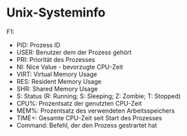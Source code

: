 # Unix-Systeminfo

F1:

- PID:      Prozess ID
- USER:     Benutzer dem der Prozess gehört
- PRI:      Priorität des Prozesses
- NI:       Nice Value - bevorzugte CPU-Zeit
- VIRT:     Virtual Memory Usage
- RES:      Resident Memory Usage
- SHR:      Shared Memory Usage
- S:        Status (R: Running; S: Sleeping; Z: Zombie; T: Stopped)
- CPU%:     Prozentsatz der genutzten CPU-Zeit
- MEM%:     Prozentsatz des verwendeten Arbeitsspeichers
- TIME+:    Gesamte CPU-Zeit seit Start des Prozesses
- Command:  Befehl, der den Prozess gestrartet hat
